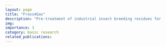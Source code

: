 ```yaml
---
layout: page
title: "Frass4Gas"
description: "Pre-treatment of industrial insect breeding residues for anaerobic digestion"
img: 
importance: 3
category: basic research
related_publications: 
---
```


